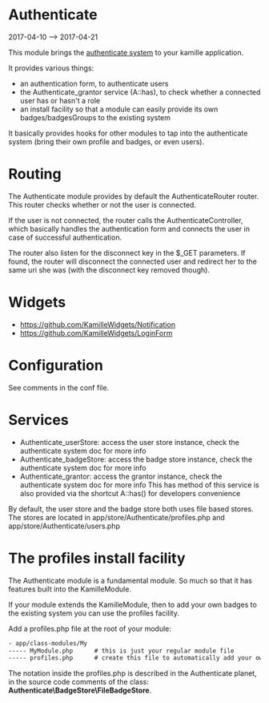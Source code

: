 Authenticate
================
2017-04-10 --> 2017-04-21




This module brings the [authenticate system](https://github.com/lingtalfi/Authenticate) to your kamille application.


It provides various things:

- an authentication form, to authenticate users 
- the Authenticate_grantor service (A::has), to check whether a connected user has or hasn't a role
- an install facility so that a module can easily provide its own badges/badgesGroups to the existing system



It basically provides hooks for other modules to tap into the authenticate system (bring their own profile and badges,
or even users).



Routing
==============
The Authenticate module provides by default the AuthenticateRouter router.
This router checks whether or not the user is connected.

If the user is not connected, the router calls the AuthenticateController, which basically
handles the authentication form and connects the user in case of successful authentication.


The router also listen for the disconnect key in the $_GET parameters.
If found, the router will disconnect the connected user and redirect her to the same uri she was (with the disconnect
key removed though).




Widgets
===========
- https://github.com/KamilleWidgets/Notification
- https://github.com/KamilleWidgets/LoginForm


Configuration
================

See comments in the conf file.






Services
================
- Authenticate_userStore: access the user store instance, check the authenticate system doc for more info
- Authenticate_badgeStore: access the badge store instance, check the authenticate system doc for more info
- Authenticate_grantor: access the grantor instance, check the authenticate system doc for more info
                    This has method of this service is also provided via the shortcut A::has() for developers convenience


By default, the user store and the badge store both uses file based stores.
The stores are located in app/store/Authenticate/profiles.php and app/store/Authenticate/users.php 



The profiles install facility
=============================
The Authenticate module is a fundamental module.
So much so that it has features built into the KamilleModule.

If your module extends the KamilleModule, then to add your own badges to the existing system you can 
use the profiles facility.

Add a profiles.php file at the root of your module:


```txt
- app/class-modules/My
----- MyModule.php      # this is just your regular module file
----- profiles.php      # create this file to automatically add your own badges when the module is installed
```


The notation inside the profiles.php is described in the Authenticate planet, in the source code comments of the 
class: **Authenticate\BadgeStore\FileBadgeStore**.

 
 
 
